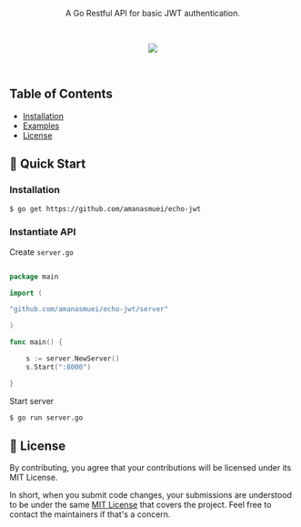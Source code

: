 <p align="center">
A Go Restful API for basic JWT authentication.
</p>

<br>

<p align="center">
   <a href="https://goreportcard.com/report/github.com/amanasmuei/echo-jwt"><img src="https://goreportcard.com/badge/github.com/amanasmuei/echo-jwt"></a>
</p>
<br>


## Table of Contents

-   [Installation](#installation)
-   [Examples](#examples)
-   [License](#license)


## 🚀 Quick Start

### Installation

```sh
$ go get https://github.com/amanasmuei/echo-jwt
```

### Instantiate API

Create `server.go`

```go

package main

import (

"github.com/amanasmuei/echo-jwt/server"

)

func main() {

    s := server.NewServer()
    s.Start(":8000")

}

```

Start server

```sh
$ go run server.go
```


## 📝 License

By contributing, you agree that your contributions will be licensed under its MIT License.

In short, when you submit code changes, your submissions are understood to be under the same [MIT License](http://choosealicense.com/licenses/mit/) that covers the project. Feel free to contact the maintainers if that's a concern.